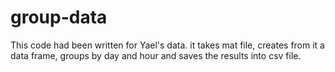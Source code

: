 # group-data
This code had been written for Yael's data.
it takes mat file, creates from it a data frame, groups by day and hour and saves the results into csv file.
